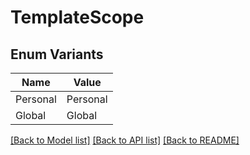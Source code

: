 # TemplateScope

## Enum Variants

| Name | Value |
|---- | -----|
| Personal | Personal |
| Global | Global |


[[Back to Model list]](../README.md#documentation-for-models) [[Back to API list]](../README.md#documentation-for-api-endpoints) [[Back to README]](../README.md)


